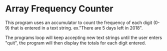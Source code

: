 # Array Frequency Counter

 This program uses an  accumulator to count the frequency of each digit (0-9) that is entered in a text string. ex."There are 5 days left in 2018".

The programs loop will keep accepting new text strings until the user enters "quit", the program will then display the totals for each digit entered.

